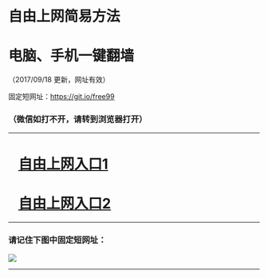 ﻿# 自由上网简易方法

# 电脑、手机一键翻墙

（2017/09/18 更新，网址有效）

固定短网址：https://git.io/free99

### （微信如打不开，请转到浏览器打开）


***





# &nbsp;&nbsp; <a href="http://ft2052413828.fwq-tz1005.info/fwqtz01.html?t=091800124209 " target="_blank">自由上网入口1</a>
# &nbsp;&nbsp; <a href="http://ft1108813106.fwq-tz1006.info/fwqtz02.html?t=091800122389 " target="_blank">自由上网入口2</a>
***

### 请记住下图中固定短网址：

<img src="https://s3-us-west-2.amazonaws.com/fwq-1001/yjfq-20170905okok.png" /> 


***

